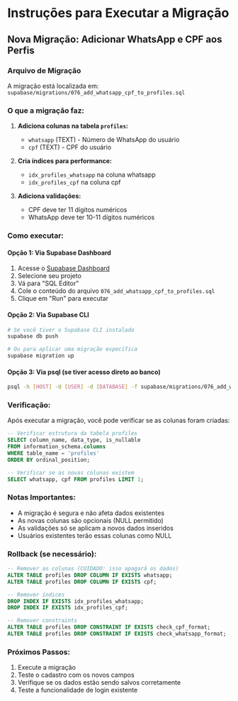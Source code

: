 # Instruções para Executar a Migração

## Nova Migração: Adicionar WhatsApp e CPF aos Perfis

### Arquivo de Migração
A migração está localizada em: `supabase/migrations/076_add_whatsapp_cpf_to_profiles.sql`

### O que a migração faz:
1. **Adiciona colunas na tabela `profiles`:**
   - `whatsapp` (TEXT) - Número de WhatsApp do usuário
   - `cpf` (TEXT) - CPF do usuário

2. **Cria índices para performance:**
   - `idx_profiles_whatsapp` na coluna whatsapp
   - `idx_profiles_cpf` na coluna cpf

3. **Adiciona validações:**
   - CPF deve ter 11 dígitos numéricos
   - WhatsApp deve ter 10-11 dígitos numéricos

### Como executar:

#### Opção 1: Via Supabase Dashboard
1. Acesse o [Supabase Dashboard](https://supabase.com/dashboard)
2. Selecione seu projeto
3. Vá para "SQL Editor"
4. Cole o conteúdo do arquivo `076_add_whatsapp_cpf_to_profiles.sql`
5. Clique em "Run" para executar

#### Opção 2: Via Supabase CLI
```bash
# Se você tiver o Supabase CLI instalado
supabase db push

# Ou para aplicar uma migração específica
supabase migration up
```

#### Opção 3: Via psql (se tiver acesso direto ao banco)
```bash
psql -h [HOST] -U [USER] -d [DATABASE] -f supabase/migrations/076_add_whatsapp_cpf_to_profiles.sql
```

### Verificação:
Após executar a migração, você pode verificar se as colunas foram criadas:

```sql
-- Verificar estrutura da tabela profiles
SELECT column_name, data_type, is_nullable 
FROM information_schema.columns 
WHERE table_name = 'profiles' 
ORDER BY ordinal_position;

-- Verificar se as novas colunas existem
SELECT whatsapp, cpf FROM profiles LIMIT 1;
```

### Notas Importantes:
- A migração é segura e não afeta dados existentes
- As novas colunas são opcionais (NULL permitido)
- As validações só se aplicam a novos dados inseridos
- Usuários existentes terão essas colunas como NULL

### Rollback (se necessário):
```sql
-- Remover as colunas (CUIDADO: isso apagará os dados)
ALTER TABLE profiles DROP COLUMN IF EXISTS whatsapp;
ALTER TABLE profiles DROP COLUMN IF EXISTS cpf;

-- Remover índices
DROP INDEX IF EXISTS idx_profiles_whatsapp;
DROP INDEX IF EXISTS idx_profiles_cpf;

-- Remover constraints
ALTER TABLE profiles DROP CONSTRAINT IF EXISTS check_cpf_format;
ALTER TABLE profiles DROP CONSTRAINT IF EXISTS check_whatsapp_format;
```

### Próximos Passos:
1. Execute a migração
2. Teste o cadastro com os novos campos
3. Verifique se os dados estão sendo salvos corretamente
4. Teste a funcionalidade de login existente 